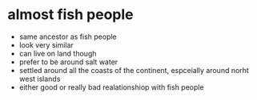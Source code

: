 # almost fish people

* same ancestor as fish people
* look very similar
* can live on land though
* prefer to be around salt water
* settled around all the coasts of the continent, espceially around norht west islands
* either good or really bad realationshiop with fish people
